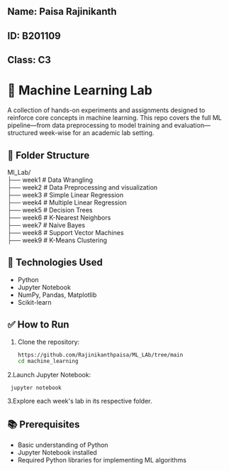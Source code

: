 ## Name: Paisa Rajinikanth  
## ID: B201109  
## Class: C3

# 🧠 Machine Learning Lab

A collection of hands-on experiments and assignments designed to reinforce core concepts in machine learning. This repo covers the full ML pipeline—from data preprocessing to model training and evaluation—structured week-wise for an academic lab setting.

## 📁 Folder Structure

Ml_Lab/  
├── week1        # Data Wrangling  
├── week2        # Data Preprocessing and visualization  
├── week3        # Simple Linear Regression  
├── week4        # Multiple Linear Regression  
├── week5        # Decision Trees  
├── week6        # K-Nearest Neighbors  
├── week7        # Naive Bayes  
├── week8        # Support Vector Machines  
├── week9        # K-Means Clustering  

## 🔧 Technologies Used

- Python  
- Jupyter Notebook  
- NumPy, Pandas, Matplotlib  
- Scikit-learn

## ✅ How to Run

1. Clone the repository:

   ```bash
   https://github.com/Rajinikanthpaisa/ML_LAb/tree/main
   cd machine_learning

2.Launch Jupyter Notebook:

     jupyter notebook

3.Explore each week's lab in its respective folder.

## 📚 Prerequisites

- Basic understanding of Python
- Jupyter Notebook installed
- Required Python libraries for implementing ML algorithms
